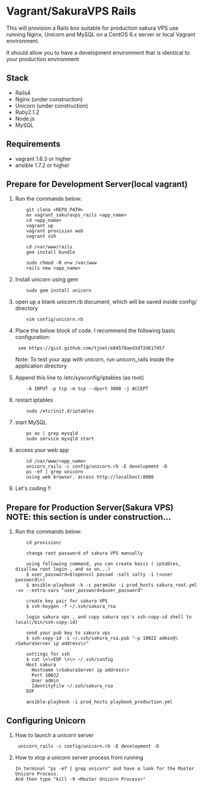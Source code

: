 # Vagrant/SakuraVPS Rails

This will provision a Rails box suitable for production sakura VPS use running Nginx, Unicorn and
MySQL on a CentOS 6.x server or local Vagrant environment.

It should allow you to have a development environment that is identical to your production environment
## Stack

+ Rails4
+ Nginx (under construction)
+ Unicorn (under construction)
+ Ruby2.1.2
+ Node.js
+ MySQL


## Requirements

+ vagrant 1.6.3 or higher
+ ansible 1.7.2 or higher

## Prepare for Development Server(local vagrant)

1. Run the commands below:

	```
        git clone <REPO_PATH>
        mv vagrant_sakuravps_rails <app_name>
        cd <app_name>
        vagrant up
        vagrant provision web
        vagrant ssh
        
        cd /var/www/rails
        gem install bundle 

        sudo chmod -R o+w /var/www
        rails new <app_name>

	```

2. Install unicorn using gem
       
	```
        sudo gem install unicorn
	```

3. open up a blank unicorn.rb document, which will be saved inside config/ directory
       
	```
        vim config/unicorn.rb
	```

4. Place the below block of code. I recommend the following basic configuration:
       
        see https://gist.github.com/tjnet/e84578aed3d72d617457

    Note: To test your app with unicorn, run unicorn_rails inside the application directory

5. Append this line to /etc/sysconfig/iptables (as root)
       
	```
        -A INPUT -p tcp -m tcp --dport 3000 -j ACCEPT 
	```
6. restart iptables
       
	```
        sudo /etc/init.d/iptables
	```

7. start MySQL

	```
        ps ax | grep mysqld
        sudo service mysqld start
	```
       
8. access your web app 

	```
        cd /var/www/<app_name>
        unicorn_rails -c config/unicorn.rb -E development -D
        ps -ef | grep unicorn
        using web browser, access http://localhost:8080  
	```


9. Let's coding !!

## Prepare for Production Server(Sakura VPS) NOTE: this section is under construction...

1. Run the commands below:

       
	```
        cd provision/ 

        change root password of sakura VPS manually

        using following command, you can create basis ( iptables, disallow root login , and so on...)
        $ user_password=$(openssl passwd -salt salty -1 \<user password\>)  
        $ ansible-playbook -k -c paramiko -i prod_hosts sakura_root.yml -vv --extra-vars "user_password=$user_password"  
          
        create key pair for sakura VPS
        $ ssh-keygen -f ~/.ssh/sakura_rsa
        
        login sakura vps , and copy sakura vps's ssh-copy-id shell to local(/bin/ssh-copy-id)
        
        send your pub key to sakura vps
        $ ssh-copy-id -i ~/.ssh/sakura_rsa.pub "-p 10022 admin@\<SakuraServer ip address\>"  

        settings for ssh
        $ cat \<\<EOF \>\> ~/.ssh/config  
        Host sakura  
          Hostname \<SakuraServer ip address\>  
          Port 10022  
          User admin  
          IdentityFile ~/.ssh/sakura_rsa  
        EOF  

        ansible-playbook -i prod_hosts playbook_production.yml
	```

## Configuring Unicorn

1. How to launch a unicorn server

        unicorn_rails -c config/unicorn.rb -E development -D

2. How to stop a unicorn server process from running


       In terminal "ps -ef | grep unicorn" and have a look for the Master Unicorn Process.
       And then type "kill -9 <Master Unicorn Process>"


